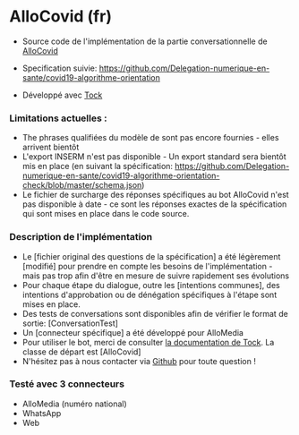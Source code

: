 # AlloCovid (fr)

- Source code de l'implémentation de la partie conversationnelle de [AlloCovid](https://www.allocovid.com/)

- Specification suivie: https://github.com/Delegation-numerique-en-sante/covid19-algorithme-orientation

- Développé avec [Tock](https://doc.tock.ai/)

### Limitations actuelles :

- The phrases qualifiées du modèle de sont pas encore fournies - elles arrivent bientôt
- L'export INSERM n'est pas disponible - Un export standard sera bientôt mis en place (en suivant la spécification: https://github.com/Delegation-numerique-en-sante/covid19-algorithme-orientation-check/blob/master/schema.json)
- Le fichier de surcharge des réponses spécifiques au bot AlloCovid n'est pas disponible à date - ce sont les réponses exactes de la spécification qui sont mises en place dans le code source.

### Description de l'implémentation

- Le [fichier original des questions de la spécification] a été légèrement [modifié] 
pour prendre en compte les besoins de l'implémentation - mais pas trop afin d'être en mesure de suivre rapidement ses évolutions
- Pour chaque étape du dialogue, outre les [intentions communes], des intentions d'approbation ou de dénégation spécifiques à l'étape sont mises en place.
- Des tests de conversations sont disponibles afin de vérifier le format de sortie: [ConversationTest]
- Un [connecteur spécifique] a été développé pour AlloMedia  
- Pour utiliser le bot, merci de consulter [la documentation de Tock](). La classe de départ est [AlloCovid]
- N'hésitez pas à nous contacter via [Github](https://github.com/theopenconversationkit/allocovid/issues) pour toute question !

### Testé avec 3 connecteurs

- AlloMedia (numéro national)
- WhatsApp 
- Web

